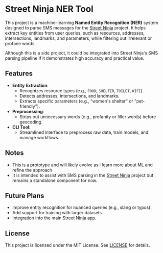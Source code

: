 # Street Ninja NER Tool

This project is a machine-learning **Named Entity Recognition (NER)** system designed to parse SMS messages for the [Street Ninja](https://github.com/FirstFlush/street_ninja/) project. It helps extract key entities from user queries, such as resources, addresses, intersections, landmarks, and parameters, while filtering out irrelevant or profane words.

Although this is a side project, it could be integrated into Street Ninja's SMS parsing pipeline if it demonstrates high accuracy and practical value.


## Features

- **Entity Extraction**:
  - Recognizes resource types (e.g., `FOOD`, `SHELTER`, `TOILET`, `WIFI`).
  - Detects addresses, intersections, and landmarks.
  - Extracts specific parameters (e.g., "women's shelter" or "pet-friendly").
- **Preprocessing**:
  - Strips out unnecessary words (e.g., profanity or filler words) before geocoding.
- **CLI Tool**:
  - Streamlined interface to preprocess raw data, train models, and manage workflows.


## Notes

- This is a prototype and will likely evolve as I learn more about ML and refine the approach
- It is intended to assist with SMS parsing in the [Street Ninja](https://github.com/FirstFlush/street_ninja/) project but remains a standalone component for now.


## Future Plans

- Improve entity recognition for nuanced queries (e.g., slang or typos).
- Add support for training with larger datasets.
- Integration into the main Street Ninja app.


## License

This project is licensed under the MIT License. See [LICENSE](../LICENSE) for details.
